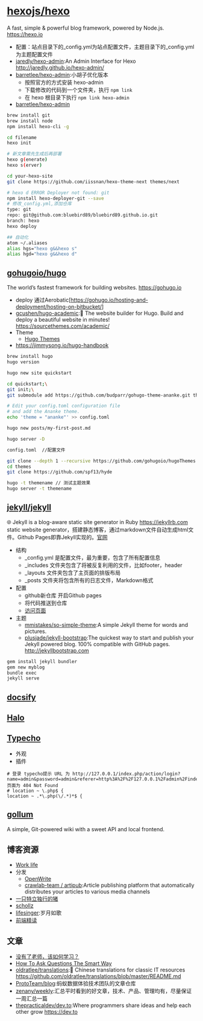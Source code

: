 # [hexojs/hexo](https://github.com/hexojs/hexo)

A fast, simple & powerful blog framework, powered by Node.js. <https://hexo.io>

* 配置：站点目录下的_config.yml为站点配置文件，主题目录下的_config.yml为主题配置文件
* [jaredly/hexo-admin](https://github.com/jaredly/hexo-admin):An Admin Interface for Hexo <http://jaredly.github.io/hexo-admin/>
* [barretlee/hexo-admin](https://github.com/barretlee/hexo-admin):小胡子优化版本
  - 按照官方的方式安装 hexo-admin
  - 下载修改的代码到一个文件夹，执行 `npm link`
  - 在 hexo 根目录下执行 `npm link hexo-admin`
* [barretlee/hexo-admin](https://github.com/barretlee/hexo-admin)

```sh
brew install git
brew install node
npm install hexo-cli -g

cd filename
hexo init

# 新文章需先生成后再部署
hexo g(enerate)
hexo s(erver)

cd your-hexo-site
git clone https://github.com/iissnan/hexo-theme-next themes/next

# hexo d ERROR Deployer not found: git
npm install hexo-deployer-git --save
# 修改_config.yml,添加仓库
type: git
repo: git@github.com:bluebird89/bluebird89.github.io.git
branch: hexo
hexo deploy

## 自动化
atom ~/.aliases
alias hgs="hexo g&&hexo s"
alias hgd="hexo g&&hexo d"
```

## [gohugoio/hugo](https://github.com/gohugoio/hugo)

The world’s fastest framework for building websites. <https://gohugo.io>

* deploy 通过Aerobatic[<https://gohugo.io/hosting-and-deployment/hosting-on-bitbucket/>]
* [gcushen/hugo-academic](https://github.com/gcushen/hugo-academic):📝 The website builder for Hugo. Build and deploy a beautiful website in minutes! <https://sourcethemes.com/academic/>
* Theme
  - [Hugo Themes](https://themes.gohugo.io)
* <https://jimmysong.io/hugo-handbook>

```sh
brew install hugo
hugo version

hugo new site quickstart

cd quickstart;\
git init;\
git submodule add https://github.com/budparr/gohugo-theme-ananke.git themes/ananke;\

# Edit your config.toml configuration file
# and add the Ananke theme.
echo 'theme = "ananke"' >> config.toml

hugo new posts/my-first-post.md

hugo server -D

config.toml  //配置文件

git clone --depth 1 --recursive https://github.com/gohugoio/hugoThemes.git themes // 获取所有主题，避免这样操作，没意义
cd themes
git clone https://github.com/spf13/hyde

hugo -t themename // 测试主题效果
hugo server -t themename
```

## [jekyll/jekyll](https://github.com/jekyll/jekyll)

🌐 Jekyll is a blog-aware static site generator in Ruby <https://jekyllrb.com> static website generator，搭建静态博客，通过markdown文件自动生成html文件。Github Pages即靠Jekyll实现的。[官网](https://jekyllrb.com)

* 结构
  - _config.yml 是配置文件，最为重要，包含了所有配置信息
  - _includes 文件夹包含了将被反复利用的文件，比如footer，header
  - _layouts 文件夹包含了主页面的排版布局
  - _posts 文件夹将包含所有的日志文件，Markdown格式
* 配置
  - github新仓库 开启Github pages
  - 将代码推送到仓库
  - [访问页面](https://bluebird89.github.io/)
* 主题
  - [mmistakes/so-simple-theme](https://github.com/mmistakes/so-simple-theme):A simple Jekyll theme for words and pictures.
  - [plusjade/jekyll-bootstrap](https://github.com/plusjade/jekyll-bootstrap):The quickest way to start and publish your Jekyll powered blog. 100% compatible with GitHub pages. <http://jekyllbootstrap.com>

```sh
gem install jekyll bundler
gem new myblog
bundle exec
jekyll serve
```

## [docsify](https://docsify.js.org/#/)

## [Halo](https://github.com/halo-dev/halo)

## [Typecho](http://typecho.org/)

* 外观
* 插件

```
# 登录 typecho提示 URL 为 http://127.0.0.1/index.php/action/login?name=admin&password=admin&referer=http%3A%2F%2F127.0.0.1%2Fadmin%2Findex.php&_=a6ca5a4fff943b47824c6b1f8af93cde 页面为 404 Not Found
# location ~ \.php$ {
location ~ .*\.php(\/.*)*$ {
```

## [gollum](https://github.com/gollum/gollum)

A simple, Git-powered wiki with a sweet API and local frontend.

## 博客资源

* [Work life](https://www.atlassian.com/blog)
* 分发
  - [OpenWrite](https://openwrite.cn/)
  - [crawlab-team / artipub](https://github.com/crawlab-team/artipub):Article publishing platform that automatically distributes your articles to various media channels
* [一只特立独行的猪](http://guanzhou.pub/tag/)
* [schollz](https://schollz.com/)
* [lifesinger](https://github.com/lifesinger/blog):岁月如歌
* [前端精读](https://github.com/dt-fe/)

## 文章

* [没有了老师，该如何学习？](http://www.cnblogs.com/qianqian-li/p/6028745.html)
* [How To Ask Questions The Smart Way](http://www.catb.org/esr/faqs/smart-questions.html)
* [oldratlee/translations](https://github.com/oldratlee/translations):🐼 Chinese translations for classic IT resources <https://github.com/oldratlee/translations/blob/master/README.md>
* [ProtoTeam/blog](https://github.com/ProtoTeam/blog):蚂蚁数据体验技术团队的文章仓库
* [zenany/weekly](https://github.com/zenany/weekly):汇总平时看到的好文章，技术、产品、管理均有，尽量保证一周汇总一篇
* [thepracticaldev/dev.to](https://github.com/thepracticaldev/dev.to):Where programmers share ideas and help each other grow <https://dev.to>
